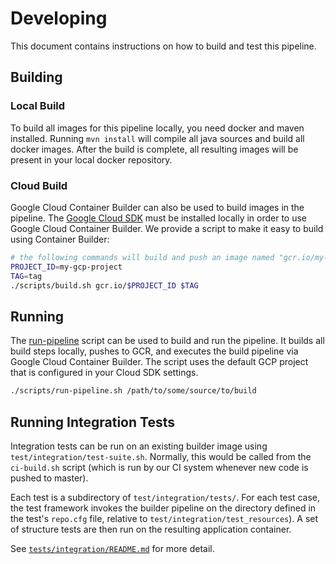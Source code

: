 # Developing

This document contains instructions on how to build and test this pipeline.

## Building
### Local Build
To build all images for this pipeline locally, you need docker and maven installed. Running 
`mvn install` will compile all java sources and build all docker images. After the build is complete, 
all resulting images will be present in your local docker repository.

### Cloud Build
Google Cloud Container Builder can also be used to build images in the pipeline. The 
[Google Cloud SDK](https://cloud.google.com/sdk/) must be installed locally in order to use Google
Cloud Container Builder. We provide a script to make it easy to build using Container Builder:

```bash
# the following commands will build and push an image named "gcr.io/my-gcp-project/runtime-builder:tag"
PROJECT_ID=my-gcp-project
TAG=tag
./scripts/build.sh gcr.io/$PROJECT_ID $TAG
```

## Running
The [run-pipeline](scripts/run-pipeline.sh) script can be used to build and run the pipeline. It 
builds all build steps locally, pushes to GCR, and executes the build pipeline via Google Cloud 
Container Builder. The script uses the default GCP project that is configured in your Cloud SDK
settings.
```bash
./scripts/run-pipeline.sh /path/to/some/source/to/build
```

## Running Integration Tests
Integration tests can be run on an existing builder image using `test/integration/test-suite.sh`.
Normally, this would be called from the `ci-build.sh` script (which is run by our CI system whenever
new code is pushed to master).

Each test is a subdirectory of `test/integration/tests/`. For each test case, the test framework 
invokes the builder pipeline on the directory defined in the test's `repo.cfg` file, relative to
`test/integration/test_resources`). A set of structure tests are then run on the resulting 
application container.

See [`tests/integration/README.md`](tests/integration/README.md) for more detail.